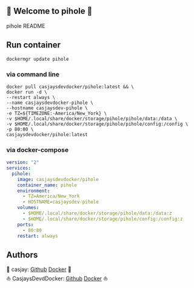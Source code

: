 ## 👋 Welcome to pihole 🚀  

pihole README  
  
  
## Run container

```shell
dockermgr update pihole
```

### via command line

```shell
docker pull casjaysdevdocker/pihole:latest && \
docker run -d \
--restart always \
--name casjaysdevdocker-pihole \
--hostname casjaysdev-pihole \
-e TZ=${TIMEZONE:-America/New_York} \
-v $HOME/.local/share/docker/storage/pihole/pihole/data:/data \
-v $HOME/.local/share/docker/storage/pihole/pihole/config:/config \
-p 80:80 \
casjaysdevdocker/pihole:latest
```

### via docker-compose

```yaml
version: "2"
services:
  pihole:
    image: casjaysdevdocker/pihole
    container_name: pihole
    environment:
      - TZ=America/New_York
      - HOSTNAME=casjaysdev-pihole
    volumes:
      - $HOME/.local/share/docker/storage/pihole/data:/data:z
      - $HOME/.local/share/docker/storage/pihole/config:/config:z
    ports:
      - 80:80
    restart: always
```

## Authors  

🤖 casjay: [Github](https://github.com/casjay) [Docker](https://hub.docker.com/r/casjay) 🤖  
⛵ CasjaysDevdDocker: [Github](https://github.com/casjaysdev) [Docker](https://hub.docker.com/r/casjaysdevdocker) ⛵  
